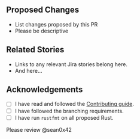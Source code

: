 ## Proposed Changes
 - List changes proposed by this PR
 - Please be descriptive

## Related Stories
 - Links to any relevant Jira stories belong here.
 - And here...

## Acknowledgements
 - [ ] I have read and followed the [Contributing guide](https://github.com/sean0x42/kauri/blob/master/.github/CONTRIBUTING.md).
 - [ ] I have followed the branching requirements.
 - [ ] I have run `rustfmt` on all proposed Rust.

Please review @sean0x42
